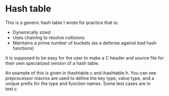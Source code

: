 Hash table
==========

This is a generic hash table I wrote for practice that is:
   - Dynamically sized
   - Uses chaining to resolve collisions
   - Maintains a prime number of buckets (as a defense against bad hash functions)

It is supposed to be easy for the user to make a C header
and source file for their own specialized version of a hash table.

An example of this is given in ihashtable.c and ihashtable.h. You can see
preprocessor macros are used to define the key type, value type, and a unique
prefix for the type and function names. Some test cases are in test.c.

